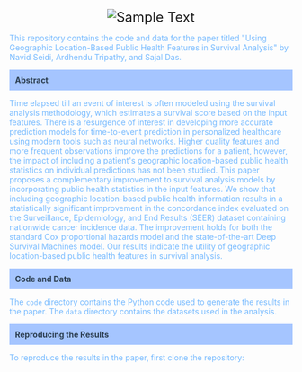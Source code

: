 <p align="center">
  <img src="https://dummyimage.com/300x100/74b9ff/FFFFFF.png&text=Using%20Geographic%20Location-Based%20Public%20Health%20Features%20in%20Survival%20Analysis" alt="Sample Text" style="font-size: 24px;">
</p>


<p style="color:#74b9ff;">This repository contains the code and data for the paper titled "Using Geographic Location-Based Public Health Features in Survival Analysis" by Navid Seidi, Ardhendu Tripathy, and Sajal Das.</p>

<p style="background-color:#a5c5ff; padding: 10px; color:#2c3e50;"><strong>Abstract</strong></p>
<p style="color:#74b9ff;">Time elapsed till an event of interest is often modeled using the survival analysis methodology, which estimates a survival score based on the input features. There is a resurgence of interest in developing more accurate prediction models for time-to-event prediction in personalized healthcare using modern tools such as neural networks. Higher quality features and more frequent observations improve the predictions for a patient, however, the impact of including a patient's geographic location-based public health statistics on individual predictions has not been studied.
This paper proposes a complementary improvement to survival analysis models by incorporating public health statistics in the input features. We show that including geographic location-based public health information results in a statistically significant improvement in the concordance index evaluated on the Surveillance, Epidemiology, and End Results (SEER) dataset containing nationwide cancer incidence data. 
The improvement holds for both the standard Cox proportional hazards model and the state-of-the-art Deep Survival Machines model. 
Our results indicate the utility of geographic location-based public health features in survival analysis.</p>

<p style="background-color:#a5c5ff; padding: 10px; color:#2c3e50;"><strong>Code and Data</strong></p>
<p style="color:#74b9ff;">The <code>code</code> directory contains the Python code used to generate the results in the paper. The <code>data</code> directory contains the datasets used in the analysis.</p>

<p style="background-color:#a5c5ff; padding: 10px; color:#2c3e50;"><strong>Reproducing the Results</strong></p>
<p style="color:#74b9ff;">To reproduce the results in the paper, first clone the repository:</p>
